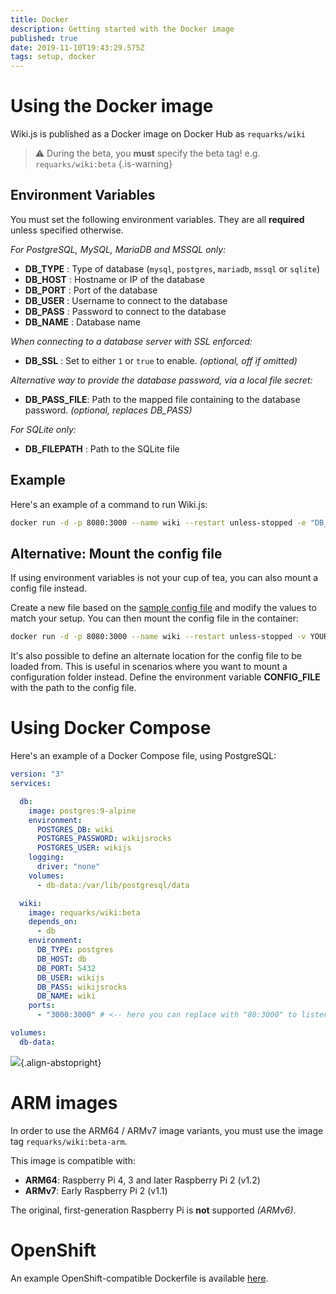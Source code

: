 ```yaml
---
title: Docker
description: Getting started with the Docker image
published: true
date: 2019-11-10T19:43:29.575Z
tags: setup, docker
---
```


# Using the Docker image

Wiki.js is published as a Docker image on Docker Hub as `requarks/wiki`

> :warning: During the beta, you **must** specify the beta tag! e.g. `requarks/wiki:beta`
{.is-warning}

## Environment Variables
You must set the following environment variables. They are all **required** unless specified otherwise.

*For PostgreSQL, MySQL, MariaDB and MSSQL only:*

- **DB_TYPE** : Type of database (`mysql`, `postgres`, `mariadb`, `mssql` or `sqlite`)
- **DB_HOST** : Hostname or IP of the database
- **DB_PORT** : Port of the database
- **DB_USER** : Username to connect to the database
- **DB_PASS** : Password to connect to the database
- **DB_NAME** : Database name

*When connecting to a database server with SSL enforced:*

- **DB_SSL** : Set to either `1` or `true` to enable. *(optional, off if omitted)*

*Alternative way to provide the database password, via a local file secret:*

- **DB_PASS_FILE**: Path to the mapped file containing to the database password. *(optional, replaces DB_PASS)*

*For SQLite only:*

- **DB_FILEPATH** : Path to the SQLite file

## Example

Here's an example of a command to run Wiki.js:
```bash
docker run -d -p 8080:3000 --name wiki --restart unless-stopped -e "DB_TYPE=mysql" -e "DB_HOST=db" -e "DB_PORT=3306" -e "DB_USER=wikijs" -e "DB_PASS=wikijsrocks" -e "DB_NAME=wiki" requarks/wiki:beta
```

## Alternative: Mount the config file

If using environment variables is not your cup of tea, you can also mount a config file instead.

Create a new file based on the [sample config file](https://github.com/Requarks/wiki/blob/master/config.sample.yml) and modify the values to match your setup. You can then mount the config file in the container:

```bash
docker run -d -p 8080:3000 --name wiki --restart unless-stopped -v YOUR-FILE.yml:/wiki/config.yml requarks/wiki:beta
```

It's also possible to define an alternate location for the config file to be loaded from. This is useful in scenarios where you want to mount a configuration folder instead. Define the environment variable **CONFIG_FILE** with the path to the config file.

# Using Docker Compose

Here's an example of a Docker Compose file, using PostgreSQL:

```yaml
version: "3"
services:

  db:
    image: postgres:9-alpine
    environment:
      POSTGRES_DB: wiki
      POSTGRES_PASSWORD: wikijsrocks
      POSTGRES_USER: wikijs
    logging:
      driver: "none"
    volumes:
      - db-data:/var/lib/postgresql/data

  wiki:
    image: requarks/wiki:beta
    depends_on:
      - db
    environment:
      DB_TYPE: postgres
      DB_HOST: db
      DB_PORT: 5432
      DB_USER: wikijs
      DB_PASS: wikijsrocks
      DB_NAME: wiki
    ports:
      - "3000:3000" # <-- here you can replace with "80:3000" to listen on port 80 instead, as an example

volumes:
  db-data:
```

![](https://a.icons8.com/jihZbhdR/4WJoF7/svg.svg){.align-abstopright}

# ARM images

In order to use the ARM64 / ARMv7 image variants, you must use the image tag `requarks/wiki:beta-arm`.

This image is compatible with:

- **ARM64**: Raspberry Pi 4, 3 and later Raspberry Pi 2 (v1.2)
- **ARMv7**: Early Raspberry Pi 2 (v1.1)

The original, first-generation Raspberry Pi is **not** supported *(ARMv6)*.

# OpenShift

An example OpenShift-compatible Dockerfile is available [here](https://github.com/Requarks/wiki/blob/master/dev/openshift/Dockerfile).
